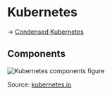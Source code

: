 # Kubernetes

→ [Condensed Kubernetes](https://github.com/devpro/condensed-kubernetes)

## Components

![Kubernetes components figure](https://d33wubrfki0l68.cloudfront.net/2475489eaf20163ec0f54ddc1d92aa8d4c87c96b/e7c81/images/docs/components-of-kubernetes.svg)

Source: [kubernetes.io](https://kubernetes.io/docs/concepts/overview/components/)
